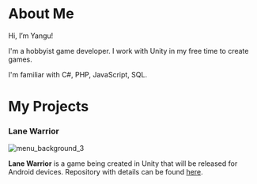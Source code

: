 # About Me

Hi, I’m Yangu!

I'm a hobbyist game developer. I work with Unity in my free time to create games.

I'm familiar with C#, PHP, JavaScript, SQL.

# My Projects

### Lane Warrior
![menu_background_3](https://user-images.githubusercontent.com/42221923/143770745-ff09f2f5-58cf-49d3-8a66-5ff6fe394b27.png)

**Lane Warrior** is a game being created in Unity that will be released for Android devices. Repository with details can be found [here](https://github.com/Yangu69/Lane-Warrior).
